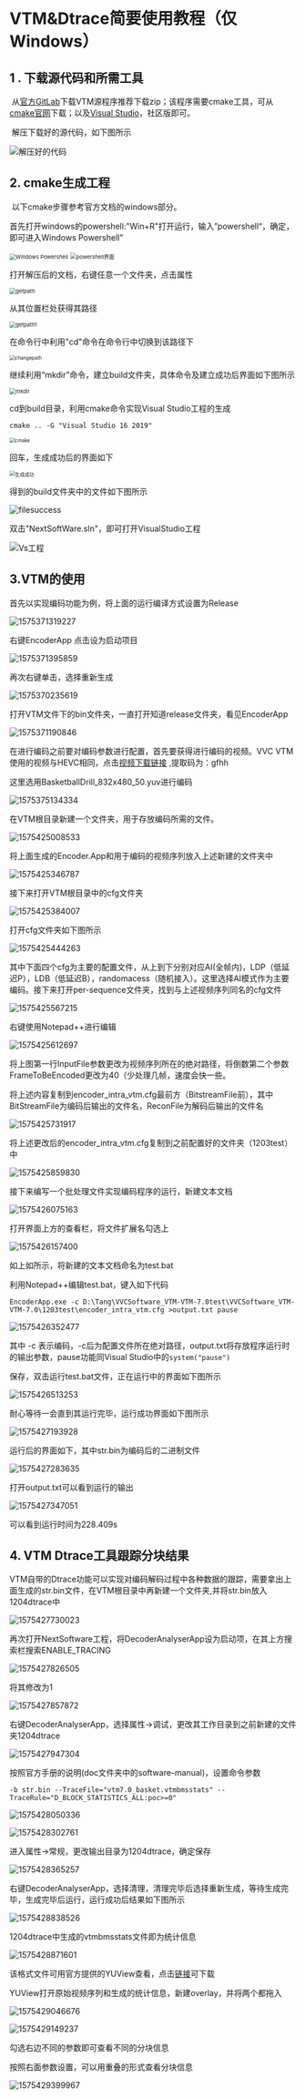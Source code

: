 # VTM&Dtrace简要使用教程（仅Windows）

## 1 . 下载源代码和所需工具

​	从[官方GitLab](https://vcgit.hhi.fraunhofer.de/jvet/VVCSoftware_VTM/tree/VTM-7.0)下载VTM源程序推荐下载zip；该程序需要cmake工具，可从[cmake官网](http://www.cmake.org/ )下载；以及[Visual Studio](https://visualstudio.microsoft.com/vs/?rr=https%3A%2F%2Fwww.baidu.com%2Flink%3Furl%3Dbr3-CSGLFtinKR8PZu3SbWp57RUtSaMRCNMvzmcrx2TNTr0WSXAOTk8zrWIta8HOBdXPThzA99c-kd0ROt-R__%26wd%3D%26eqid%3Db8f5cec300073c4d000000035de54489)，社区版即可。

​	解压下载好的源代码，如下图所示

![解压好的代码](image4md/projectorigin.png)

## 2.  cmake生成工程

​	以下cmake步骤参考官方文档的windows部分。

​	首先打开windows的powershell:"Win+R"打开运行，输入”powershell“，确定，即可进入Windows Powershell”

<img src=".\image4md\powershell.png" alt="Windows Powershell" style="zoom:67%;" />

<img src=".\image4md\powershell界面.png" alt="powershell界面" style="zoom:67%;" />

打开解压后的文档，右键任意一个文件夹，点击属性

<img src=".\image4md\获得路径.png" alt="getpath" style="zoom:67%;" />

从其位置栏处获得其路径

<img src=".\image4md\getpath.png" alt="getpath1" style="zoom: 67%;" />

在命令行中利用"cd"命令在命令行中切换到该路径下

<img src=".\image4md\切换路径.png" alt="changepath" style="zoom:60%;" />

继续利用“mkdir”命令，建立build文件夹，具体命令及建立成功后界面如下图所示

<img src=".\image4md\mkdir.png" alt="mkdir" style="zoom:67%;" />

cd到build目录，利用cmake命令实现Visual Studio工程的生成

`cmake .. -G "Visual Studio 16 2019"`

<img src=".\image4md\cmake.png" alt="cmake" style="zoom:60%;" />

回车，生成成功后的界面如下

<img src=".\image4md\生成成功.png" alt="生成成功" style="zoom:60%;" />

得到的build文件夹中的文件如下图所示

![filesuccess](.\image4md\成功生成文件夹.png)

双击"NextSoftWare.sln"，即可打开VisualStudio工程

![Vs工程](.\image4md\vs工程.png)

##  3.VTM的使用 



首先以实现编码功能为例，将上面的运行编译方式设置为Release

![1575371319227](image4md/1575371319227.png)

右键EncoderApp 点击设为启动项目

![1575371395859](image4md/1575371395859.png)

再次右键单击，选择重新生成

![1575370235619](.\1575370235619.png)

打开VTM文件下的bin文件夹，一直打开知道release文件夹，看见EncoderApp

![1575371190846](image4md/1575371190846-1575371782470.png)

在进行编码之前要对编码参数进行配置，首先要获得进行编码的视频。VVC  VTM使用的视频与HEVC相同，点击[视频下载链接](https://pan.baidu.com/s/1LKHyC3JxBM2-svmR-l_BEQ) ,提取码为：gfhh 

这里选用BasketballDrill_832x480_50.yuv进行编码

![1575375134334](image4md/1575375134334.png)

在VTM根目录新建一个文件夹，用于存放编码所需的文件。

![1575425008533](image4md/1575425008533.png)

将上面生成的Encoder.App和用于编码的视频序列放入上述新建的文件夹中

![1575425346787](image4md/1575425346787.png)

接下来打开VTM根目录中的cfg文件夹

![1575425384007](image4md/1575425384007.png)

打开cfg文件夹如下图所示

![1575425444263](image4md/1575425444263.png)

其中下面四个cfg为主要的配置文件，从上到下分别对应AI(全帧内)，LDP（低延迟P），LDB（低延迟B），randomacess（随机接入）。这里选择AI模式作为主要编码。接下来打开per-sequence文件夹，找到与上述视频序列同名的cfg文件

![1575425567215](image4md/1575425567215.png)

右键使用Notepad++进行编辑

![1575425612697](image4md/1575425612697.png)

将上图第一行InputFile参数更改为视频序列所在的绝对路径，将倒数第二个参数FrameToBeEncoded更改为40（少处理几帧，速度会快一些。

将上述内容复制到encoder_intra_vtm.cfg最前方（BitstreamFile前），其中BitStreamFile为编码后输出的文件名，ReconFile为解码后输出的文件名

![1575425731917](image4md/1575425731917.png)

将上述更改后的encoder_intra_vtm.cfg复制到之前配置好的文件夹（1203test）中

![1575425859830](image4md/1575425859830.png)

接下来编写一个批处理文件实现编码程序的运行，新建文本文档

![1575426075163](image4md/1575426075163.png)

打开界面上方的查看栏，将文件扩展名勾选上

![1575426157400](image4md/1575426157400.png)

如上如所示，将新建的文本文档命名为test.bat

利用Notepad++编辑test.bat，键入如下代码

` EncoderApp.exe -c D:\Tang\VVCSoftware_VTM-VTM-7.0test\VVCSoftware_VTM-VTM-7.0\1203test\encoder_intra_vtm.cfg >output.txt
pause `

![1575426352477](image4md/1575426352477.png)

其中 -c 表示编码，-c后为配置文件所在绝对路径，output.txt将存放程序运行时的输出参数，pause功能同Visual Studio中的` system("pause") `

保存，双击运行test.bat文件，正在运行中的界面如下图所示

![1575426513253](image4md/1575426513253.png)

耐心等待一会直到其运行完毕，运行成功界面如下图所示

![1575427193928](image4md/1575427193928.png)

运行后的界面如下，其中str.bin为编码后的二进制文件

![1575427283635](image4md/1575427283635.png)

打开output.txt可以看到运行的输出

![1575427347051](image4md/1575427347051.png)

可以看到运行时间为228.409s

## 4. VTM Dtrace工具跟踪分块结果

VTM自带的Dtrace功能可以实现对编码解码过程中各种数据的跟踪，需要拿出上面生成的str.bin文件，在VTM根目录中再新建一个文件夹,并将str.bin放入1204dtrace中

![1575427730023](image4md/1575427730023.png)

再次打开NextSoftware工程，将DecoderAnalyserApp设为启动项，在其上方搜索栏搜索ENABLE_TRACING

![1575427826505](image4md/1575427826505.png)

将其修改为1

![1575427857872](image4md/1575427857872.png)

右键DecoderAnalyserApp，选择属性→调试，更改其工作目录到之前新建的文件夹1204dtrace

![1575427947304](image4md/1575427947304.png)

按照官方手册的说明(doc文件夹中的software-manual)，设置命令参数

` -b str.bin --TraceFile="vtm7.0_basket.vtmbmsstats" --TraceRule="D_BLOCK_STATISTICS_ALL:poc>=0" `

![1575428050336](image4md/1575428050336.png)

![1575428302761](image4md/1575428302761.png)

进入属性→常规，更改输出目录为1204dtrace，确定保存

![1575428365257](image4md/1575428365257.png)

右键DecoderAnalyserApp，选择清理，清理完毕后选择重新生成，等待生成完毕，生成完毕后运行，运行成功后结果如下图所示

![1575428838526](image4md/1575428838526.png)

1204dtrace中生成的vtmbmsstats文件即为统计信息

![1575428871601](image4md/1575428871601.png)

该格式文件可用官方提供的YUView查看，点击[链接](https://github.com/IENT/YUView)可下载

YUView打开原始视频序列和生成的统计信息，新建overlay，并将两个都拖入

![1575429046676](image4md/1575429046676.png)

![1575429149237](image4md/1575429149237.png)

勾选右边不同的参数即可查看不同的分块信息

按照右面参数设置，可以用重叠的形式查看分块信息

![1575429399967](image4md/1575429399967.png)

